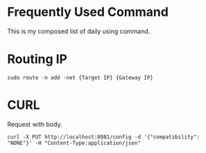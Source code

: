 # Frequently Used Command

This is my composed list of daily using command.

# Routing IP

```shell
sudo route -n add -net {Target IP} {Gateway IP}
```

# CURL

Request with body.

```shell
curl -X PUT http://localhost:8081/config -d '{"compatibility": "NONE"}' -H "Content-Type:application/json"
```
